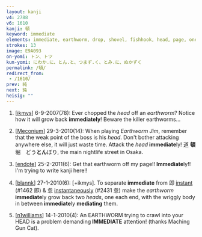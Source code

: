 ```yaml
---
layout: kanji
v4: 2788
v6: 1610
kanji: 頓
keyword: immediate
elements: immediate, earthworm, drop, shovel, fishhook, head, page, one, ceiling, drop, shellfish, clam, oyster, eye, animal legs, eight
strokes: 13
image: E9A093
on-yomi: トン、トツ
kun-yomi: にわか.に、とん.と、つまず.く、とみ.に、ぬかずく
permalink: /頓/
redirect_from:
 - /1610/
prev: 純
next: 鈍
heisig: ""
---
```


1) [<a href="http://kanji.koohii.com/profile/ikmys">ikmys</a>] 6-9-2007(78): Ever chopped the <em>head</em> off an <em>earthworm</em>? Notice how it will grow back <strong>immediately</strong>! Beware the killer earthworms...

2) [<a href="http://kanji.koohii.com/profile/Meconium">Meconium</a>] 29-3-2010(14): When playing <em>Earthworm Jim</em>, remember that the weak point of the boss is his <em>head</em>. Don&#039;t bother attacking anywhere else, it will just waste time. Attack the <em>head</em><strong> immediate</strong>ly! 道 <strong>頓</strong>堀　どう<strong>とん</strong>ぼり, the main nightlife street in Osaka.

3) [<a href="http://kanji.koohii.com/profile/endote">endote</a>] 25-2-2011(6): Get that earthworm off my page!!<strong> Immediate</strong>ly!! I&#039;m trying to write kanji here!!

4) [<a href="http://kanji.koohii.com/profile/blannk">blannk</a>] 27-1-2010(6): [+ikmys]. To separate<strong> immediate</strong> from 即 <a href="../v4/1462.html">instant</a> (#1462 即) &amp; 忽 <a href="../v4/2431.html">instantaneously</a> (#2431 忽) make the <em>earthworm</em><strong> immediate</strong>ly grow back two <em>heads</em>, one each end, with the wriggly body in between<strong> immediate</strong>ly <strong>mediating</strong> them.

5) [<a href="http://kanji.koohii.com/profile/n1williams">n1williams</a>] 14-1-2010(4): An EARTHWORM trying to crawl into your HEAD is a problem demanding<strong> IMMEDIATE</strong> attention! (thanks Maching Gun Cat).

